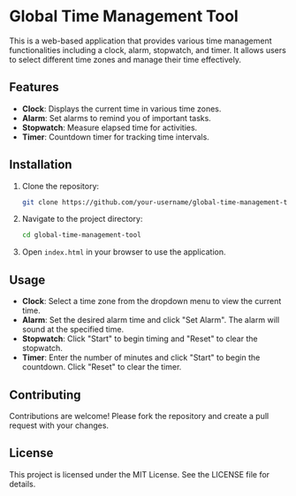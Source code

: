 # Global Time Management Tool

This is a web-based application that provides various time management functionalities including a clock, alarm, stopwatch, and timer. It allows users to select different time zones and manage their time effectively.

## Features

- **Clock**: Displays the current time in various time zones.
- **Alarm**: Set alarms to remind you of important tasks.
- **Stopwatch**: Measure elapsed time for activities.
- **Timer**: Countdown timer for tracking time intervals.

## Installation

1. Clone the repository:
    ```bash
    git clone https://github.com/your-username/global-time-management-tool.git
    ```
2. Navigate to the project directory:
    ```bash
    cd global-time-management-tool
    ```
3. Open `index.html` in your browser to use the application.

## Usage

- **Clock**: Select a time zone from the dropdown menu to view the current time.
- **Alarm**: Set the desired alarm time and click "Set Alarm". The alarm will sound at the specified time.
- **Stopwatch**: Click "Start" to begin timing and "Reset" to clear the stopwatch.
- **Timer**: Enter the number of minutes and click "Start" to begin the countdown. Click "Reset" to clear the timer.

## Contributing

Contributions are welcome! Please fork the repository and create a pull request with your changes.

## License

This project is licensed under the MIT License. See the LICENSE file for details.
